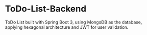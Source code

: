 # ToDo-List-Backend
ToDo List built with Spring Boot 3, using MongoDB as the database, applying hexagonal architecture and JWT for user validation.
